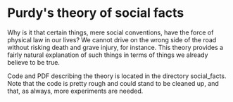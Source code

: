 # Purdy's theory of social facts

Why is it that certain things, mere social conventions, have the force of
physical law in our lives? We cannot drive on the wrong side of the road
without risking death and grave injury, for instance. This theory provides a
fairly natural explanation of such things in terms of things we already believe
to be true.

Code and PDF describing the theory is located in the directory
social_facts. Note that the code is pretty rough and could stand to be cleaned
up, and that, as always, more experiments are needed.

